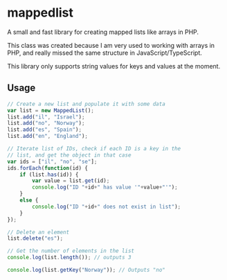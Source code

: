 # mappedlist
A small and fast library for creating mapped lists like arrays in PHP.

This class was created because I am very used to working with arrays in PHP, and 
really missed the same structure in JavaScript/TypeScript.

This library only supports string values for keys and values at the moment.

## Usage
```JavaScript
// Create a new list and populate it with some data
var list = new MappedList();
list.add("il", "Israel");
list.add("no", "Norway");
list.add("es", "Spain");
list.add("en", "England");

// Iterate list of IDs, check if each ID is a key in the
// list, and get the object in that case
var ids = ["il", "no", "se"];
ids.forEach(function(id) {
    if (list.has(id)) {
        var value = list.get(id);
        console.log("ID "+id+" has value '"+value+"'");
    }
    else {
        console.log("ID "+id+" does not exist in list");
    }
});

// Delete an element
list.delete("es");

// Get the number of elements in the list
console.log(list.length()); // outputs 3

console.log(list.getKey("Norway")); // Outputs "no"